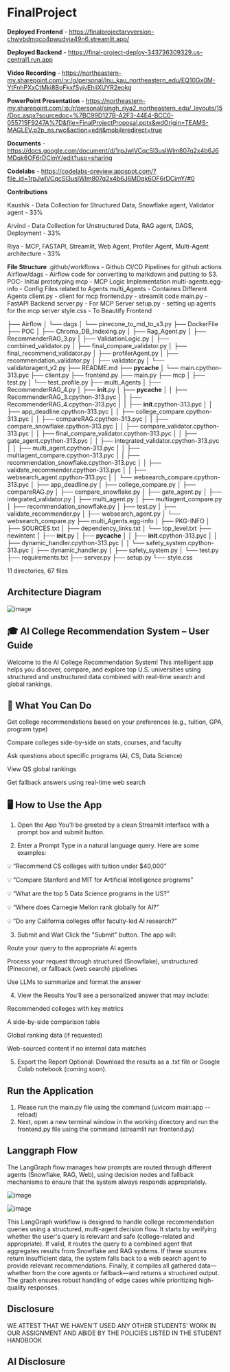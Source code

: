 # FinalProject


**Deployed Frontend** - https://finalprojectarvversion-chwvbdmqco4pwudyja49n6.streamlit.app/

**Deployed Backend** - https://final-project-deploy-343736309329.us-central1.run.app

**Video Recording** - https://northeastern-my.sharepoint.com/:v:/g/personal/lnu_kau_northeastern_edu/EQ10Gx0M-YtFnhPXxCtMki8BoFkxfSyjvEhiiXUYR2eokg

**PowerPoint Presentation** - https://northeastern-my.sharepoint.com/:p:/r/personal/singh_riya2_northeastern_edu/_layouts/15/Doc.aspx?sourcedoc=%7BC99D127B-A2F3-44E4-BCC0-055715F9247A%7D&file=FinalProjectProposal.pptx&wdOrigin=TEAMS-MAGLEV.p2p_ns.rwc&action=edit&mobileredirect=true

**Documents** - https://docs.google.com/document/d/1rpJwlVCqcSl3usIWlm807q2x4b6J6MDqk6OF6rDCimY/edit?usp=sharing

**Codelabs** - https://codelabs-preview.appspot.com/?file_id=1rpJwlVCqcSl3usIWlm807q2x4b6J6MDqk6OF6rDCimY/#0

**Contributions**

Kaushik - Data Collection for Structured Data, Snowflake agent, Validator agent - 33%

Arvind - Data Collection for Unstructured Data, RAG agent, DAGS, Deployment - 33%

Riya - MCP, FASTAPI, Streamlit, Web Agent, Profiler Agent, Multi-Agent architecture - 33%


**File Structure** 
.github/workflows - Github CI/CD Pipelines for github actions
Airflow/dags - Airflow code for converting to markdown and putting to S3.
POC- Initial prototyping
mcp - MCP Logic Implementation
multi-agents.egg-info - Config Files related to Agents
multi_Agents - Containes Different Agents
client.py - client for mcp
frontend.py - streamlit code
main.py - FastAPI Backend
server.py - For MCP Server
setup.py - setting up agents for the mcp server
style.css - To Beautify Frontend

├── Airflow
│   └── dags
│       └── pinecone_to_md_to_s3.py
├── DockerFile
├── POC
│   ├── Chroma_DB_Indexing.py
│   ├── Rag_Agent.py
│   ├── RecommenderRAG_3.py
│   ├── ValidationLogic.py
│   ├── combined_validator.py
│   ├── final_compare_validator.py
│   ├── final_recommend_validator.py
│   ├── profilerAgent.py
│   ├── recommendation_validator.py
│   ├── validator.py
│   └── validatoragent_v2.py
├── README.md
├── __pycache__
│   └── main.cpython-313.pyc
├── client.py
├── frontend.py
├── main.py
├── mcp
│   ├── test.py
│   └── test_profile.py
├── multi_Agents
│   ├── RecommenderRAG_4.py
│   ├── __init__.py
│   ├── __pycache__
│   │   ├── RecommenderRAG_3.cpython-313.pyc
│   │   ├── RecommenderRAG_4.cpython-313.pyc
│   │   ├── __init__.cpython-313.pyc
│   │   ├── app_deadline.cpython-313.pyc
│   │   ├── college_compare.cpython-313.pyc
│   │   ├── compareRAG.cpython-313.pyc
│   │   ├── compare_snowflake.cpython-313.pyc
│   │   ├── compare_validator.cpython-313.pyc
│   │   ├── final_compare_validator.cpython-313.pyc
│   │   ├── gate_agent.cpython-313.pyc
│   │   ├── integrated_validator.cpython-313.pyc
│   │   ├── multi_agent.cpython-313.pyc
│   │   ├── multiagent_compare.cpython-313.pyc
│   │   ├── recommendation_snowflake.cpython-313.pyc
│   │   ├── validate_recommender.cpython-313.pyc
│   │   ├── websearch_agent.cpython-313.pyc
│   │   └── websearch_compare.cpython-313.pyc
│   ├── app_deadline.py
│   ├── college_compare.py
│   ├── compareRAG.py
│   ├── compare_snowflake.py
│   ├── gate_agent.py
│   ├── integrated_validator.py
│   ├── multi_agent.py
│   ├── multiagent_compare.py
│   ├── recommendation_snowflake.py
│   ├── test.py
│   ├── validate_recommender.py
│   ├── websearch_agent.py
│   └── websearch_compare.py
├── multi_Agents.egg-info
│   ├── PKG-INFO
│   ├── SOURCES.txt
│   ├── dependency_links.txt
│   └── top_level.txt
├── newintent
│   ├── __init__.py
│   ├── __pycache__
│   │   ├── __init__.cpython-313.pyc
│   │   ├── dynamic_handler.cpython-313.pyc
│   │   └── safety_system.cpython-313.pyc
│   ├── dynamic_handler.py
│   ├── safety_system.py
│   └── test.py
├── requirements.txt
├── server.py
├── setup.py
└── style.css

11 directories, 67 files

## Architecture Diagram

![image](https://github.com/user-attachments/assets/5b6ad1f7-0718-4c11-b21b-b234bc05d446)

## 🎓 AI College Recommendation System – User Guide

Welcome to the AI College Recommendation System! This intelligent app helps you discover, compare, and explore top U.S. universities using structured and unstructured data combined with real-time search and global rankings.

## 🚀 What You Can Do
Get college recommendations based on your preferences (e.g., tuition, GPA, program type)

Compare colleges side-by-side on stats, courses, and faculty

Ask questions about specific programs (AI, CS, Data Science)

View QS global rankings

Get fallback answers using real-time web search

## 🖥️ How to Use the App
1. Open the App
You’ll be greeted by a clean Streamlit interface with a prompt box and submit button.

2. Enter a Prompt
Type in a natural language query. Here are some examples:

  💡 “Recommend CS colleges with tuition under $40,000”

  💡 “Compare Stanford and MIT for Artificial Intelligence programs”

  💡 “What are the top 5 Data Science programs in the US?”

  💡 “Where does Carnegie Mellon rank globally for AI?”

  💡 “Do any California colleges offer faculty-led AI research?”

3. Submit and Wait
 Click the "Submit" button. The app will:

 Route your query to the appropriate AI agents

 Process your request through structured (Snowflake), unstructured (Pinecone), or fallback (web search) pipelines

 Use LLMs to summarize and format the answer

4. View the Results
  You’ll see a personalized answer that may include:

  Recommended colleges with key metrics

  A side-by-side comparison table

Global ranking data (if requested)

  Web-sourced content if no internal data matches

5. Export the Report
Optional: Download the results as a .txt file or Google Colab notebook (coming soon).

## Run the Application

1) Please run the main.py file using the command (uvicorn main:app --reload)
2) Next, open a new terminal window in the working directory and run the frontend.py file using the command (streamlit run frontend.py)


## Langgraph Flow

The LangGraph flow manages how prompts are routed through different agents (Snowflake, RAG, Web), using decision nodes and fallback mechanisms to ensure that the system always responds appropriately.

![image](https://github.com/user-attachments/assets/4b7e0caa-ada5-42eb-8290-770835e8659c)

![image](https://github.com/user-attachments/assets/b116d335-2a24-4fcd-b5dc-b696b8f8f76e)

This LangGraph workflow is designed to handle college recommendation queries using a structured, multi-agent decision flow. It starts by verifying whether the user's query is relevant and safe (college-related and appropriate). If valid, it routes the query to a combined agent that aggregates results from Snowflake and RAG systems. If these sources return insufficient data, the system falls back to a web search agent to provide relevant recommendations. Finally, it compiles all gathered data—whether from the core agents or fallback—and returns a structured output. The graph ensures robust handling of edge cases while prioritizing high-quality responses.

## Disclosure
WE ATTEST THAT WE HAVEN'T USED ANY OTHER STUDENTS' WORK IN OUR ASSIGNMENT AND ABIDE BY THE POLICIES LISTED IN THE STUDENT HANDBOOK

## AI Disclosure







